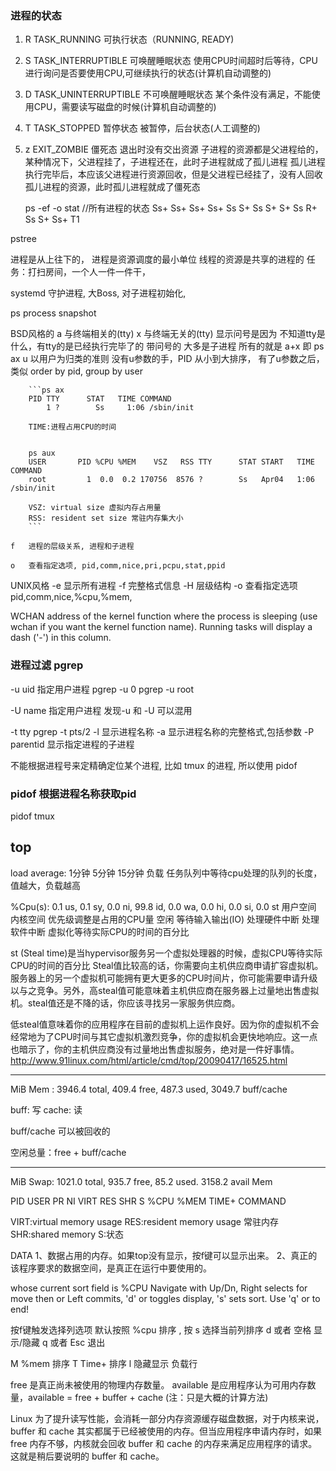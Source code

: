 ### 进程的状态

1. R    TASK_RUNNING            可执行状态（RUNNING, READY)
2. S    TASK_INTERRUPTIBLE      可唤醒睡眠状态                  使用CPU时间超时后等待，CPU进行询问是否要使用CPU,可继续执行的状态(计算机自动调整的)
3. D    TASK_UNINTERRUPTIBLE    不可唤醒睡眠状态                某个条件没有满足，不能使用CPU，需要读写磁盘的时候(计算机自动调整的)
4. T    TASK_STOPPED            暂停状态                        被暂停，后台状态(人工调整的)
5. z    EXIT_ZOMBIE             僵死态                          退出时没有交出资源
   子进程的资源都是父进程给的，某种情况下，父进程挂了，子进程还在，此时子进程就成了孤儿进程
   孤儿进程执行完毕后，本应该父进程进行资源回收，但是父进程已经挂了，没有人回收孤儿进程的资源，此时孤儿进程就成了僵死态


    ps -ef -o stat       //所有进程的状态
        Ss+
        Ss+
        Ss+
        Ss+
        Ss
        S+
        Ss
        S+
        S+
        Ss
        R+
        Ss
        S+
        Ss+
        T1

pstree

进程是从上往下的，
进程是资源调度的最小单位
线程的资源是共享的进程的        任务：打扫房间，一个人一件一件干，




systemd 守护进程, 大Boss, 对子进程初始化, 


ps  process snapshot

BSD风格的
    a 与终端相关的(tty)
    x 与终端无关的(tty) 显示问号是因为 不知道tty是什么，有tty的是已经执行完毕了的
        带问号的 大多是子进程
    所有的就是 a+x 即 ps ax
    u  以用户为归类的准则
        没有u参数的手，PID 从小到大排序，
        有了u参数之后，类似 order by pid, group by user

        ```ps ax
        PID TTY      STAT   TIME COMMAND
            1 ?        Ss     1:06 /sbin/init
        
        TIME:进程占用CPU的时间


        ps aux
        USER       PID %CPU %MEM    VSZ   RSS TTY      STAT START   TIME COMMAND
        root         1  0.0  0.2 170756  8576 ?        Ss   Apr04   1:06 /sbin/init

        VSZ: virtual size 虚拟内存占用量
        RSS: resident set size 常驻内存集大小
        ```

    f   进程的层级关系, 进程和子进程

    o   查看指定选项, pid,comm,nice,pri,pcpu,stat,ppid



UNIX风格
    -e  显示所有进程
    -f  完整格式信息
    -H  层级结构
    -o  查看指定选项 pid,comm,nice,%cpu,%mem,



WCHAN   address of the kernel function where the process is sleeping (use wchan if you want
        the kernel function name).  Running tasks will display a dash ('-') in this column.




### 进程过滤 pgrep

-u  uid     指定用户进程
    pgrep -u 0
    pgrep -u root

-U  name    指定用户进程
    发现-u 和 -U 可以混用

-t  tty
    pgrep -t pts/2
-l              显示进程名称
-a              显示进程名称的完整格式,包括参数
-P  parentid    显示指定进程的子进程

不能根据进程号来定精确定位某个进程, 比如 tmux 的进程, 所以使用 pidof


### pidof 根据进程名称获取pid

pidof tmux




## top

load average: 1分钟 5分钟 15分钟 负载
    任务队列中等待cpu处理的队列的长度，值越大，负载越高

%Cpu(s):  0.1 us,  0.1 sy,  0.0 ni,                     99.8 id,  0.0 wa,               0.0 hi,         0.0 si,         0.0 st
        用户空间 内核空间  优先级调整是占用的CPU量      空闲       等待输入输出(IO)     处理硬件中断    处理软件中断    虚拟化等待实际CPU的时间的百分比

st (Steal time)是当hypervisor服务另一个虚拟处理器的时候，虚拟CPU等待实际CPU的时间的百分比
Steal值比较高的话，你需要向主机供应商申请扩容虚拟机。服务器上的另一个虚拟机可能拥有更大更多的CPU时间片，你可能需要申请升级以与之竞争。另外，高steal值可能意味着主机供应商在服务器上过量地出售虚拟机。steal值还是不降的话，你应该寻找另一家服务供应商。

低steal值意味着你的应用程序在目前的虚拟机上运作良好。因为你的虚拟机不会经常地为了CPU时间与其它虚拟机激烈竞争，你的虚拟机会更快地响应。这一点也暗示了，你的主机供应商没有过量地出售虚拟服务，绝对是一件好事情。
http://www.91linux.com/html/article/cmd/top/20090417/16525.html

---
MiB Mem :   3946.4 total,    409.4 free,    487.3 used,   3049.7 buff/cache

buff:   写
cache:  读

buff/cache 可以被回收的

空闲总量：free + buff/cache

---
MiB Swap:   1021.0 total,    935.7 free,     85.2 used.   3158.2 avail Mem


  PID USER      PR  NI    VIRT    RES    SHR S  %CPU  %MEM     TIME+ COMMAND

VIRT:virtual memory usage 
RES:resident memory usage 常驻内存
SHR:shared memory 
S:状态

DATA 
    1、数据占用的内存。如果top没有显示，按f键可以显示出来。 
    2、真正的该程序要求的数据空间，是真正在运行中要使用的。

whose current sort field is %CPU
Navigate with Up/Dn, Right selects for move then <Enter> or Left commits,
'd' or <Space> toggles display, 's' sets sort.  Use 'q' or <Esc> to end!


按f键触发选择列选项
默认按照 %cpu 排序 , 按 s 选择当前列排序
d 或者 空格 显示/隐藏
q 或者 Esc  退出






M %mem 排序
T Time+ 排序
l 隐藏显示 负载行




free 是真正尚未被使用的物理内存数量。
available 是应用程序认为可用内存数量，available = free + buffer + cache (注：只是大概的计算方法)

Linux 为了提升读写性能，会消耗一部分内存资源缓存磁盘数据，对于内核来说，buffer 和 cache 其实都属于已经被使用的内存。但当应用程序申请内存时，如果 free 内存不够，内核就会回收 buffer 和 cache 的内存来满足应用程序的请求。这就是稍后要说明的 buffer 和 cache。



